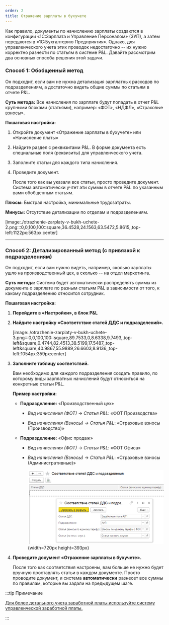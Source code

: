 ```yaml
---
order: 2
title: Отражение зарплаты в бухучете
---
```


Как правило, документы по начислению зарплаты создаются в конфигурации «1С:Зарплата и Управление Персоналом» (ЗУП), а затем передаются в «1С:Бухгалтерию Предприятия». Однако, для управленческого учета этих проводок недостаточно -- их нужно корректно разнести по статьям в системе P&L. Давайте рассмотрим два основных способа решения этой задачи.

### **Способ 1: Обобщенный метод**

Он подходит, если вам не нужна детализация зарплатных расходов по подразделениям, а достаточно видеть общие суммы по статьям в отчете P&L.

**Суть метода:** Все начисления по зарплате будут попадать в отчет P&L крупными блоками (статьями), например: «ФОТ», «НДФЛ», «Страховые взносы».

**Пошаговая настройка:**

1. Откройте документ «Отражение зарплаты в бухучете» или «Начисление платы»

2. Найдите раздел с реквизитами P&L. В форме документа есть специальные поля (реквизиты) для управленческого учета.

3. Заполните статьи для каждого типа начисления.

4. Проведите документ.

   После того как вы указали все статьи, просто проведите документ. Система автоматически учтет эти суммы в отчете P&L по указанным вами обобщенным статьям.

**Плюсы:** Быстрая настройка, минимальные трудозатраты.

**Минусы:** Отсутствие детализации по отделам и подразделениям.

[image:./otrazhenie-zarplaty-v-bukh-uchete-2.png:::0,0,100,100::square,36.4528,24.1563,63.5472,5.8615,,top-left:1122px:563px:center]

---

### **Способ 2: Детализированный метод (с привязкой к подразделениям)**

Он подходит, если вам нужно видеть, например, сколько зарплаты ушло на производственный цех, а сколько -- на отдел маркетинга.

**Суть метода:** Система будет автоматически распределять суммы из документа о зарплате по разным статьям P&L в зависимости от того, к какому подразделению относится сотрудник.

**Пошаговая настройка:**

1. **Перейдите в «Настройки», в блок P&L**

2. **Найдите настройку «Соответствие статей ДДС и подразделений».**

   [image:./otrazhenie-zarplaty-v-bukh-uchete-3.png:::0,0,100,100::square,89.7533,0,8.6338,9.7493,,top-left&square,0.4744,82.4513,38.5199,17.5487,,top-left&square,40.9867,55.9889,26.6603,8.9136,,top-left:1054px:359px:center]

3. **Заполните таблицу соответствий.**

   Вам необходимо для каждого подразделения создать правило, по которому виды зарплатных начислений будут относиться на конкретные статьи P&L.

   **Пример настройки:**

   -  **Подразделение:** «Производственный цех»

      -  *Вид начисления (ФОТ)* -> *Статья P&L*: «ФОТ Производства»

      -  *Вид начисления (Взносы)* -> *Статья P&L*: «Страховые взносы (Производство)»

   -  **Подразделение:** «Офис продаж»

      -  *Вид начисления (ФОТ)* -> *Статья P&L*: «ФОТ Офиса»

      -  *Вид начисления (Взносы)* -> *Статья P&L*: «Страховые взносы (Административные)»

         ![](./otrazhenie-zarplaty-v-bukh-uchete-4.png){width=720px height=393px}

4. **Проведите документ «Отражение зарплаты в бухучете».**

   После того как соответствия настроены, вам больше не нужно будет вручную проставлять статьи в каждом документе. Просто проводите документ, и система **автоматически** разнесет все суммы по правилам, которые вы задали на предыдущем шаге.

:::tip Примечание

[Для более детального учета заработной платы используйте систему управленческой заработной платы.](./../../new-article-3/upravlencheskiy-uchet-zarabotnoy-platy)

:::


